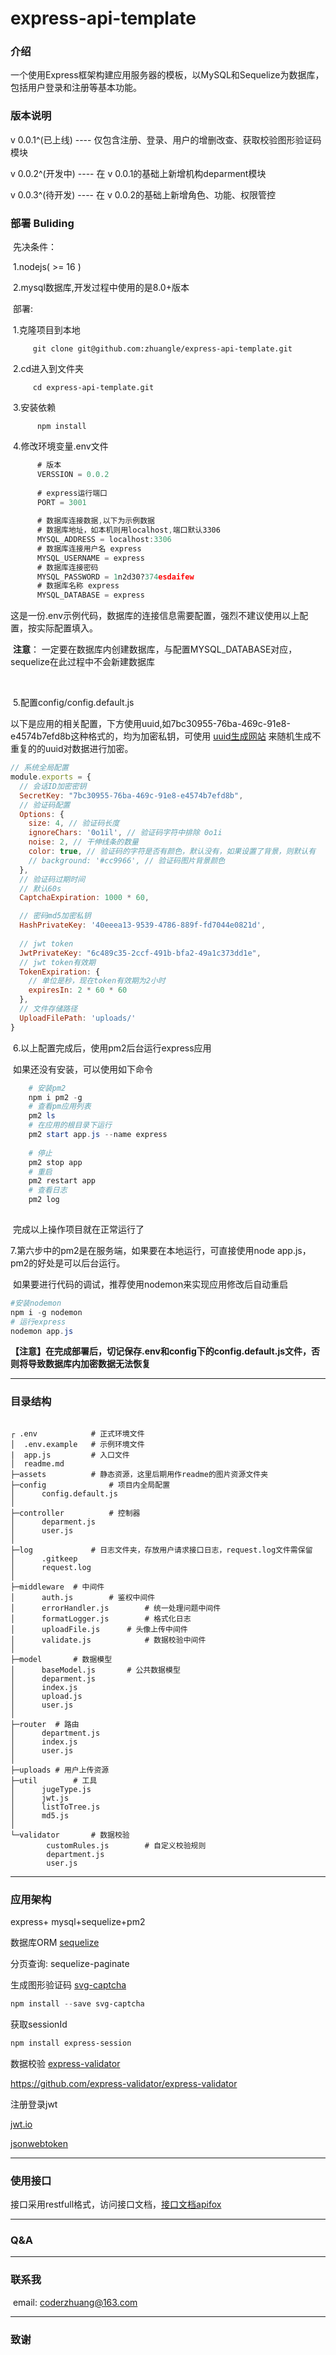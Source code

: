 # express-api-template
### 介绍

  一个使用Express框架构建应用服务器的模板，以MySQL和Sequelize为数据库，包括用户登录和注册等基本功能。


### 版本说明

v 0.0.1^(已上线)	   	----  仅包含注册、登录、用户的增删改查、获取校验图形验证码模块

v 0.0.2^(开发中)	   	----  在 v 0.0.1的基础上新增机构deparment模块	

v 0.0.3^(待开发)		   ----   在 v 0.0.2的基础上新增角色、功能、权限管控



### 部署 Buliding

​		先决条件：

​		  1.nodejs(  >= 16 )

​		  2.mysql数据库,开发过程中使用的是8.0+版本

​		部署:

​			1.克隆项目到本地

```power shell
	 git clone git@github.com:zhuangle/express-api-template.git
```

​			2.cd进入到文件夹

```
     cd express-api-template.git
```

​			3.安装依赖

```
 	  npm install
```

​			4.修改环境变量.env文件

```javascript
      # 版本
      VERSSION = 0.0.2
  
      # express运行端口
      PORT = 3001
  
      # 数据库连接数据,以下为示例数据
      # 数据库地址，如本机则用localhost,端口默认3306
      MYSQL_ADDRESS = localhost:3306
	  # 数据库连接用户名 express
      MYSQL_USERNAME = express  
	  # 数据库连接密码
      MYSQL_PASSWORD = 1n2d30?374esdaifew
      # 数据库名称 express
      MYSQL_DATABASE = express
```

​		这是一份.env示例代码，数据库的连接信息需要配置，强烈不建议使用以上配置，按实际配置填入。



​		**注意**： 一定要在数据库内创建数据库，与配置MYSQL_DATABASE对应，sequelize在此过程中不会新建数据库

​	

​		5.配置config/config.default.js

​	以下是应用的相关配置，下方使用uuid,如7bc30955-76ba-469c-91e8-e4574b7efd8b这种格式的，均为加密私钥，可使用 [uuid生成网站]('https://www.uuid.online/') 来随机生成不重复的的uuid对数据进行加密。

```javascript
// 系统全局配置
module.exports = {
  // 会话ID加密密钥
  SecretKey: "7bc30955-76ba-469c-91e8-e4574b7efd8b",
  // 验证码配置 
  Options: {
    size: 4, // 验证码长度
    ignoreChars: '0o1il', // 验证码字符中排除 0o1i
    noise: 2, // 干伸线条的数量
    color: true, // 验证码的字符是否有颜色，默认没有，如果设置了背景，则默认有
    // background: '#cc9966', // 验证码图片背景颜色
  },
  // 验证码过期时间 
  // 默认60s
  CaptchaExpiration: 1000 * 60,

  // 密码md5加密私钥
  HashPrivateKey: '40eeea13-9539-4786-889f-fd7044e0821d',
  
  // jwt token
  JwtPrivateKey: "6c489c35-2ccf-491b-bfa2-49a1c373dd1e",
  // jwt token有效期
  TokenExpiration: {
    // 单位是秒，现在token有效期为2小时
    expiresIn: 2 * 60 * 60
  },
  // 文件存储路径
  UploadFilePath: 'uploads/'
}
```

​	6.以上配置完成后，使用pm2后台运行express应用

​		如果还没有安装，可以使用如下命令

```powershell
    # 安装pm2
    npm i pm2 -g
    # 查看pm应用列表
    pm2 ls
    # 在应用的根目录下运行
    pm2 start app.js --name express
	
	# 停止
	pm2 stop app
	# 重启
	pm2 restart app
	# 查看日志
	pm2 log
	
```

​		完成以上操作项目就在正常运行了

7.第六步中的pm2是在服务端，如果要在本地运行，可直接使用node app.js，pm2的好处是可以后台运行。

​	如果要进行代码的调试，推荐使用nodemon来实现应用修改后自动重启

```powershell
#安装nodemon
npm i -g nodemon
# 运行express
nodemon app.js
```



**【注意】在完成部署后，切记保存.env和config下的config.default.js文件，否则将导致数据库内加密数据无法恢复**



---


### 目录结构

  ```
  
  ┌ .env   			# 正式环境文件
  │  .env.example  	# 示例环境文件
  |  app.js		 	# 入口文件
  │  readme.md
  ├─assets 			# 静态资源，这里后期用作readme的图片资源文件夹
  ├─config  			# 项目内全局配置
  │      config.default.js
  │      
  ├─controller  		# 控制器
  │      deparment.js
  │      user.js
  │      
  ├─log				# 日志文件夹，存放用户请求接口日志，request.log文件需保留
  │      .gitkeep
  │      request.log
  │      
  ├─middleware	# 中间件
  │      auth.js		# 鉴权中间件
  │      errorHandler.js		# 统一处理问题中间件
  │      formatLogger.js		# 格式化日志
  │      uploadFile.js		# 头像上传中间件
  │      validate.js			# 数据校验中间件
  │      
  ├─model		# 数据模型
  │      baseModel.js		# 公共数据模型
  │      deparment.js
  │      index.js
  │      upload.js
  │      user.js
  │          
  ├─router	# 路由
  │      department.js
  │      index.js
  │      user.js
  │      
  ├─uploads	# 用户上传资源
  ├─util		# 工具
  │      jugeType.js
  │      jwt.js
  │      listToTree.js
  │      md5.js
  │      
  └─validator		# 数据校验
          customRules.js		# 自定义校验规则
          department.js
          user.js
  ```

  

---

 ### 应用架构

  express+ mysql+sequelize+pm2

  

  数据库ORM [sequelize]('')

  分页查询: sequelize-paginate

  生成图形验证码  [svg-captcha]('https://github.com/produck/svg-captcha')

  ```powershell
  npm install --save svg-captcha
  ```

  获取sessionId

  ```powershell
  npm install express-session
  ```

  数据校验 [express-validator]('https://express-validator.github.io/docs/guides/getting-started')

  https://github.com/express-validator/express-validator

  

  注册登录jwt

  [jwt.io]('https://jwt.io/')

  [jsonwebtoken]('')

  

----

### 使用接口

接口采用restfull格式，访问接口文档，[接口文档apifox](https://apifox.com/apidoc/project-2828442?nav=1)



---

### Q&A

---

### 联系我

  ​	email: coderzhuang@163.com



---

### 致谢 







